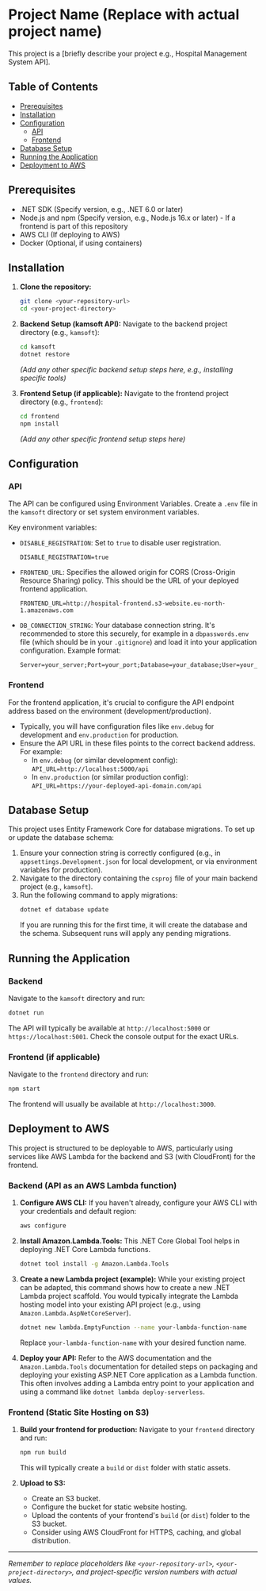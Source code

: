 # Project Name (Replace with actual project name)

This project is a [briefly describe your project e.g., Hospital Management System API].

## Table of Contents
- [Prerequisites](#prerequisites)
- [Installation](#installation)
- [Configuration](#configuration)
  - [API](#api)
  - [Frontend](#frontend)
- [Database Setup](#database-setup)
- [Running the Application](#running-the-application)
- [Deployment to AWS](#deployment-to-aws)

## Prerequisites

- .NET SDK (Specify version, e.g., .NET 6.0 or later)
- Node.js and npm (Specify version, e.g., Node.js 16.x or later) - If a frontend is part of this repository
- AWS CLI (If deploying to AWS)
- Docker (Optional, if using containers)

## Installation

1.  **Clone the repository:**
    ```bash
    git clone <your-repository-url>
    cd <your-project-directory>
    ```

2.  **Backend Setup (kamsoft API):**
    Navigate to the backend project directory (e.g., `kamsoft`):
    ```bash
    cd kamsoft 
    dotnet restore
    ```
    *(Add any other specific backend setup steps here, e.g., installing specific tools)*

3.  **Frontend Setup (if applicable):**
    Navigate to the frontend project directory (e.g., `frontend`):
    ```bash
    cd frontend
    npm install
    ```
    *(Add any other specific frontend setup steps here)*

## Configuration

### API

The API can be configured using Environment Variables. Create a `.env` file in the `kamsoft` directory or set system environment variables.

Key environment variables:

-   `DISABLE_REGISTRATION`: Set to `true` to disable user registration.
    ```
    DISABLE_REGISTRATION=true
    ```
-   `FRONTEND_URL`: Specifies the allowed origin for CORS (Cross-Origin Resource Sharing) policy. This should be the URL of your deployed frontend application.
    ```
    FRONTEND_URL=http://hospital-frontend.s3-website.eu-north-1.amazonaws.com
    ```
-   `DB_CONNECTION_STRING`: Your database connection string. It's recommended to store this securely, for example in a `dbpasswords.env` file (which should be in your `.gitignore`) and load it into your application configuration. Example format:
    ```
    Server=your_server;Port=your_port;Database=your_database;User=your_user;Password=your_password;
    ```

### Frontend

For the frontend application, it's crucial to configure the API endpoint address based on the environment (development/production).

-   Typically, you will have configuration files like `env.debug` for development and `env.production` for production.
-   Ensure the API URL in these files points to the correct backend address. For example:
    -   In `env.debug` (or similar development config): `API_URL=http://localhost:5000/api`
    -   In `env.production` (or similar production config): `API_URL=https://your-deployed-api-domain.com/api`

## Database Setup

This project uses Entity Framework Core for database migrations. To set up or update the database schema:

1.  Ensure your connection string is correctly configured (e.g., in `appsettings.Development.json` for local development, or via environment variables for production).
2.  Navigate to the directory containing the `csproj` file of your main backend project (e.g., `kamsoft`).
3.  Run the following command to apply migrations:
    ```bash
    dotnet ef database update
    ```
    If you are running this for the first time, it will create the database and the schema. Subsequent runs will apply any pending migrations.

## Running the Application

### Backend
Navigate to the `kamsoft` directory and run:
```bash
dotnet run
```
The API will typically be available at `http://localhost:5000` or `https://localhost:5001`. Check the console output for the exact URLs.

### Frontend (if applicable)
Navigate to the `frontend` directory and run:
```bash
npm start
```
The frontend will usually be available at `http://localhost:3000`.

## Deployment to AWS

This project is structured to be deployable to AWS, particularly using services like AWS Lambda for the backend and S3 (with CloudFront) for the frontend.

### Backend (API as an AWS Lambda function)

1.  **Configure AWS CLI:**
    If you haven't already, configure your AWS CLI with your credentials and default region:
    ```bash
    aws configure
    ```

2.  **Install Amazon.Lambda.Tools:**
    This .NET Core Global Tool helps in deploying .NET Core Lambda functions.
    ```bash
    dotnet tool install -g Amazon.Lambda.Tools
    ```

3.  **Create a new Lambda project (example):**
    While your existing project can be adapted, this command shows how to create a new .NET Lambda project scaffold. You would typically integrate the Lambda hosting model into your existing API project (e.g., using `Amazon.Lambda.AspNetCoreServer`).
    ```bash
    dotnet new lambda.EmptyFunction --name your-lambda-function-name 
    ```
    Replace `your-lambda-function-name` with your desired function name.

4.  **Deploy your API:**
    Refer to the AWS documentation and the `Amazon.Lambda.Tools` documentation for detailed steps on packaging and deploying your existing ASP.NET Core application as a Lambda function. This often involves adding a Lambda entry point to your application and using a command like `dotnet lambda deploy-serverless`.

### Frontend (Static Site Hosting on S3)

1.  **Build your frontend for production:**
    Navigate to your `frontend` directory and run:
    ```bash
    npm run build 
    ```
    This will typically create a `build` or `dist` folder with static assets.

2.  **Upload to S3:**
    -   Create an S3 bucket.
    -   Configure the bucket for static website hosting.
    -   Upload the contents of your frontend's `build` (or `dist`) folder to the S3 bucket.
    -   Consider using AWS CloudFront for HTTPS, caching, and global distribution.

---

*Remember to replace placeholders like `<your-repository-url>`, `<your-project-directory>`, and project-specific version numbers with actual values.* 